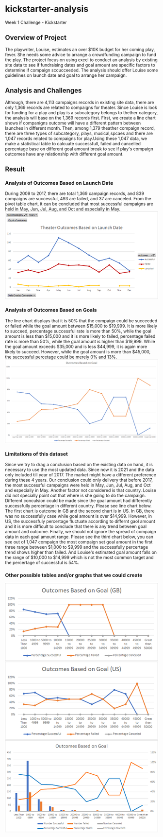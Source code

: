 # kickstarter-analysis
Week 1 Challenge - Kickstarter
## Overview of Project
  The playwriter, Louise, estimates an over $10K budget for her coming play, fever. She needs some advice to arrange a crowdfunding campaign to fund the play.
  The project focus on using excel to conduct an analysis by existing site data to see if fundraising dates and goal amount are specific factors to determine if compaign sccucceeded. The analysis should offer Louise some guidelines on launch date and goal to arrange her campaign.
## Analysis and Challenges
  Although, there are 4,113 campaigns records in existing site data, there are only 1,369 records are related to compaigns for theater. Since Louise is look for funding for a play and play is a subcategory belongs to thether category, the analysis will base on the 1,369 records first. First, we create a line chart shows if companigns outcome will have a different pattern between launches in different month. 
  Then, among 1,379 theather compaign record, there are three types of subcategory, plays, musical,spcaes and there are 1,047 records related to compaigns for play.Using these 1,047 data, we make a statistical table to calcuate successfull, failed and cancelled percentage base on different goal amount break to see if play's compaign outcomes have any relationship with different goal amount.
## Result
### Analysis of Outcomes Based on Launch Date
  During 2009 to 2017, there are total 1,369 campaign records, and 839 compaigns are successful, 493 are failed, and 37 are canceled. From the pivot table chart, it can be concluded that most successful campaigns are held in May, Jun, Jul, Aug, and Oct and especially in May. 
![Theater_Outcomes_vs_Launch](./resources/Theater_Outcomes_vs_Launch.png)
### Analysis of Outcomes Based on Goals
  The line chart displays that it is 50% that the compaign could be succeeded or failed while the goal amount between $15,000 to $19,999. It is more likely to succeed, percentage successful rate is more than 50%, while the goal amount is less than $15,000 and it is more likely to failed, percentage failed rate is more than 50%, while the goal amount is higher than $19,999. While the goal amount exceeds $35,000 and is less $44,999, it is again more likely to succeed. However, while the goal amount is more than $45,000, the successful percetage could be merely 0% and 13%.
![Outcomes_vs_Goals](./resources/Outcomes_vs_Goals.png)
### Limitations of this dataset
  Since we try to drag a conclusion based on the existing data on hand, it is necessary to use the most updated data. Since now it is 2021 and the data only included till year of  2017. The market might have a different preference during these 4 years. Our conclusion could only delivery that before 2017, the most successful campaigns were held in May, Jun, Jul, Aug, and Oct and especially in May.
  Another factor not considered is that country. Louise did not specially point out that where is she going to do the campaign. Different conculsion could be made since the goal amount had differently successfully percentage in different country. Please see line chart below. The first chart is outcome in GB and the second chart is in US. In GB, there was no successfully case while goal amount is over $14,999. However, in US, the successfuly percertage fluctuate according to differnt gaol amount and it is more difficult to conclude that there is any trend between goal amount and outcome.
  Finally, we should not ignore the spread of compaign data in each goal amount range. Please see the third chart below, you can see out of 1,047 compaign the most compaign set goal amount in the first three range between $1,000 to $9,999 and the successfully percertage trend shows higher than failed. And Louise's estimated goal amount falls on the range of $10,000 to $14,999 which is not the most common target and the percertage of successful is 54%.
###  Other possible tables and/or graphs that we could create
![Outcomes_GB](./resources/Outcomes_GB.png)
![Outcomes_US](./resources/Outcomes_US.png)
![Outcomes_vs_Goals_Combo](./resources/Outcomes_vs_Goals_Combo.png)
